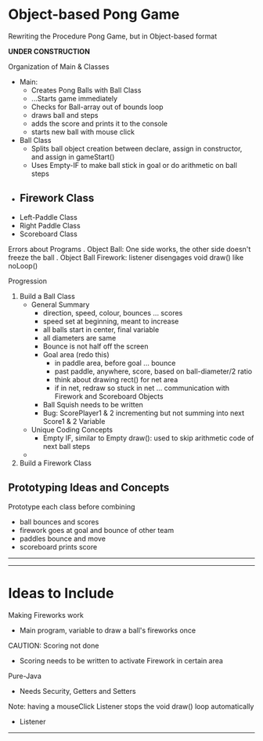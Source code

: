 # Object-based Pong Game
Rewriting the Procedure Pong Game, but in Object-based format

**UNDER CONSTRUCTION**

Organization of Main & Classes
- Main:
  - Creates Pong Balls with Ball Class
  - ...Starts game immediately
  - Checks for Ball-array out of bounds loop
  - draws ball and steps
  - adds the score and prints it to the console
  - starts new ball with mouse click
- Ball Class
  - Splits ball object creation between declare, assign in constructor, and assign in gameStart()
  - Uses Empty-IF to make ball stick in goal or do arithmetic on ball steps
- Firework Class
  -
- Left-Paddle Class
- Right Paddle Class
- Scoreboard Class

Errors about Programs
. Object Ball: One side works, the other side doesn't freeze the ball
. Object Ball Firework: listener disengages void draw() like noLoop()

Progression
1. Build a Ball Class
   - General Summary
     - direction, speed, colour, bounces ... scores
     - speed set at beginning, meant to increase
     - all balls start in center, final variable
     - all diameters are same
     - Bounce is not half off the screen
     - Goal area (redo this)
       - in paddle area, before goal ... bounce
       - past paddle, anywhere, score, based on ball-diameter/2 ratio
       - think about drawing rect() for net area
       - if in net, redraw so stuck in net ... communication with Firework and Scoreboard Objects
     - Ball Squish needs to be written
     - Bug: ScorePlayer1 & 2 incrementing but not summing into next Score1 & 2 Variable
   - Unique Coding Concepts
     - Empty IF, similar to Empty draw(): used to skip arithmetic code of next ball steps
   -
2. Build a Firework Class

## Prototyping Ideas and Concepts
Prototype each class before combining
- ball bounces and scores
- firework goes at goal and bounce of other team
- paddles bounce and move
- scoreboard prints score

---


---

# Ideas to Include
Making Fireworks work
- Main program, variable to draw a ball's fireworks once

CAUTION: Scoring not done
- Scoring needs to be written to activate Firework in certain area

Pure-Java
- Needs Security, Getters and Setters

Note: having a mouseClick Listener stops the void draw() loop automatically
- Listener


---
